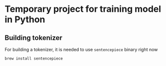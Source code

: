 # Temporary project for training model in Python

## Building tokenizer

For building a tokenizer, it is needed to use `sentencepiece` binary right now

```sh
brew install sentencepiece
```